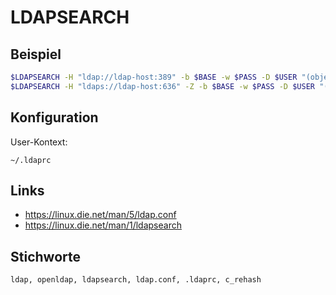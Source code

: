 # LDAPSEARCH

## Beispiel

```sh
$LDAPSEARCH -H "ldap://ldap-host:389" -b $BASE -w $PASS -D $USER "(objectclass=*)"
$LDAPSEARCH -H "ldaps://ldap-host:636" -Z -b $BASE -w $PASS -D $USER "(objectclass=*)"
```

## Konfiguration

User-Kontext:

    ~/.ldaprc

## Links

- <https://linux.die.net/man/5/ldap.conf>
- <https://linux.die.net/man/1/ldapsearch>

## Stichworte

    ldap, openldap, ldapsearch, ldap.conf, .ldaprc, c_rehash
